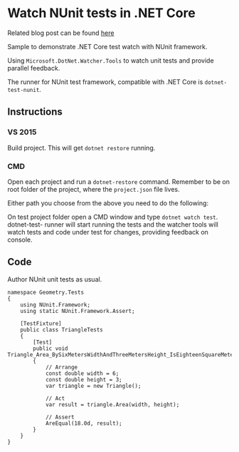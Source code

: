 # Watch NUnit tests in .NET Core
Related blog post can be found [here](http://codereform.com/blog/post/watch-nunit-tests-in-net-core/)

Sample to demonstrate .NET Core test watch with NUnit framework.

Using `Microsoft.DotNet.Watcher.Tools` to watch unit tests and provide parallel feedback.

The runner for NUnit test framework, compatible with .NET Core is `dotnet-test-nunit`.

## Instructions

### VS 2015
Build project. This will get `dotnet restore` running.

### CMD
Open each project and run a `dotnet-restore` command. Remember to be on root folder of the project, where the `project.json` file lives.

Either path you choose from the above you need to do the following:

On test project folder open a CMD window and type `dotnet watch test`. dotnet-test- runner will start running the tests and the watcher tools will watch tests and code under test for changes, providing feedback on console.

## Code

Author NUnit unit tests as usual.

```
namespace Geometry.Tests
{
    using NUnit.Framework;
    using static NUnit.Framework.Assert;

    [TestFixture]
    public class TriangleTests
    {
        [Test]
        public void Triangle_Area_BySixMetersWidthAndThreeMetersHeight_IsEighteenSquareMeters_Test()
        {
            // Arrange
            const double width = 6;
            const double height = 3;
            var triangle = new Triangle();

            // Act
            var result = triangle.Area(width, height);

            // Assert
            AreEqual(18.0d, result);
        }
    }
}

```
